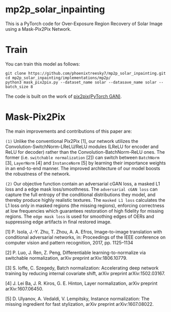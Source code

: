 # mp2p_solar_inpainting

This is a PyTorch code for Over-Exposure Region Recovery of Solar Image using a Mask-Pix2Pix Network.

# Train
You can train this model as follows:

    git clone https://github.com/phoenixtreesky7/mp2p_solar_inpainting.git
    cd mp2p_solar_inpainting/implementations/mp2p/
    python3 mask_pix2pix.py --dataset_name solar --datasave_name solar --batch_size 8

The code is built on the work of [pix2pix(PyTorch GAN)](https://github.com/eriklindernoren/PyTorch-GAN).
# Mask-Pix2Pix

The main improvements and contributions of this paper are: 

`(1)` Unlike the conventional Pix2Pix [1], our network utilizes the Convolution-SwitchNorm-LReLU/ReLU modules (LReLU for encoder and ReLU for decoder) rather than the Convolution-BatchNorm-ReLU ones. The former (i.e. `switchable normalization` [2]) can switch between `BatchNorm` [3], `LayerNorm` [4] and `InstanceNorm` [5] by learning their importance weights in an end-to-end manner. The improved architecture of our model boosts the robustness of the network.

`(2)` Our objective function contain an adversarial cGAN loss, a masked L1 loss and a edge mask loss/smoothness. The `adversarial cGAN loss` can capture the full entropy of the conditional distributions they model, and thereby produce highly realistic
textures. The `masked L1 loss` calculates the L1 loss only in masked regions (the missing regions), enforcing correctness at low frequencies which guarantees restoration of high fidelity for missing regions. The `edge mask loss` is used for smoothing edges of OERs and suppressing edge artifacts in final restored image. 

[1] P. Isola, J.-Y. Zhu, T. Zhou, A. A. Efros, Image-to-image translation with conditional adversarial networks, in: Proceedings of the IEEE conference on computer vision and pattern recognition, 2017, pp. 1125–1134

[2] P. Luo, J. Ren, Z. Peng, Differentiable learning-to-normalize via switchable normalization, arXiv preprint arXiv:1806.10779.

[3] S. Ioffe, C. Szegedy, Batch normalization: Accelerating deep network training by reducing internal covariate shift, arXiv preprint arXiv:1502.03167.

[4] J. Lei Ba, J. R. Kiros, G. E. Hinton, Layer normalization, arXiv preprint arXiv:1607.06450.

[5] D. Ulyanov, A. Vedaldi, V. Lempitsky, Instance normalization: The missing ingredient for fast stylization, arXiv preprint arXiv:1607.08022.
